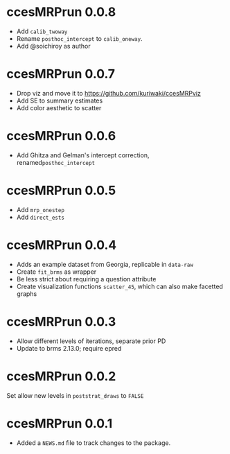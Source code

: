 # ccesMRPrun 0.0.8 

* Add `calib_twoway`
* Rename `posthoc_intercept` to `calib_oneway`.
* Add @soichiroy as author


# ccesMRPrun 0.0.7

* Drop viz and move it to https://github.com/kuriwaki/ccesMRPviz
* Add SE to summary estimates
* Add color aesthetic to scatter

# ccesMRPrun 0.0.6

* Add Ghitza and Gelman's intercept correction, renamed`posthoc_intercept`

# ccesMRPrun 0.0.5

* Add `mrp_onestep`
* Add `direct_ests`

# ccesMRPrun 0.0.4


* Adds an example dataset from Georgia, replicable in `data-raw`
* Create `fit_brms` as wrapper
* Be less strict about requiring a question attribute
* Create visualization functions `scatter_45`, which can also make facetted graphs

# ccesMRPrun 0.0.3

* Allow different levels of iterations, separate prior PD
* Update to brms 2.13.0; require epred


# ccesMRPrun 0.0.2

Set allow new levels in `poststrat_draws` to `FALSE`

# ccesMRPrun 0.0.1

* Added a `NEWS.md` file to track changes to the package.
